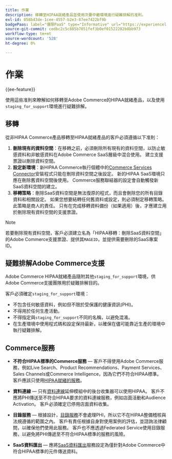 ```yaml
---
title: 作業
description: 移轉至HIPAA就緒產品並使用次要中繼環境進行疑難排解的准則。
exl-id: 058b43de-1cee-4557-b2e3-87ee7422bf9b
badgePaas: label="僅限PaaS" type="Informative" url="https://experienceleague.adobe.com/en/docs/commerce/user-guides/product-solutions" tooltip="僅適用於雲端專案(Adobe管理的PaaS基礎結構)和內部部署專案的Adobe Commerce 。"
source-git-commit: cedbc2c5c885b7051fef3b0ef01522282b8bb973
workflow-type: tm+mt
source-wordcount: '528'
ht-degree: 0%

---
```


# 作業

{{ee-feature}}

使用這些准則來瞭解如何移轉至Adobe Commerce的HIPAA就緒產品，以及使用`staging_for_support`環境進行疑難排解。

## 移轉

從非HIPAA Commerce產品移轉至HIPAA就緒產品的客戶必須遵循以下准則：

1. **刪除現有的資料空間**：在移轉之前，必須刪除所有現有的資料空間，以防止敏感資料和非敏感資料在Adobe Commerce SaaS層級中混合使用。 建立支援票證以刪除資料空間。
1. **設定新環境**：新HIPAA Commerce執行個體中的[Commerce Services Connector](https://experienceleague.adobe.com/en/docs/commerce/user-guides/integration-services/saas)安裝程式只能在刪除資料空間之後設定。 新的HIPAA SaaS環境只應在刪除舊資料空間後使用。 Commerce服務聯結器的設定會自動觸發新SaaS資料空間的建立。
1. **移轉策略**：刪除SaaS資料空間是無法復原的程式，而且會刪除您的所有目錄資料和相關設定。 如果您想要結轉任何舊資料或設定，則必須制定移轉策略。 此策略是商人的責任。 只有在完成移轉資料備份（如果適用）後，才應建立用於刪除現有資料空間的支援票證。

>[!NOTE]
>若要刪除現有資料空間，客戶必須建立名為「HIPAA移轉：刪除SaaS資料空間」的Adobe Commerce支援票證、提供其`MAGEID`，並提供需要刪除的SaaS專案ID。

## 疑難排解Adobe Commerce支援

Adobe Commerce HIPAA就緒產品隨附其他`staging_for_support`環境，供Adobe Commerce支援團隊用於疑難排解目的。

客戶必須確定`staging_for_support`環境：

- 不包含任何敏感資料，例如但不限於受保護的健康資訊(PHI)。
- 不得用於任何生產活動。
- 不得指定與`staging_for_support`不同的名稱，以避免混淆。
- 在生產環境中使用程式碼和設定保持最新，以確保在儘可能靠近生產的環境中執行疑難排解。

## Commerce服務

- **不符合HIPAA標準的Commerce服務** — 客戶不得使用Adobe Commerce服務，例如Live Search、Product Recommendations、Payment Services、Sales Channels或Commerce Intelligence，因為它們不符合HIPAA標準。 客戶應該只使用[HIPAA就緒的服務](overview.md)。

- **資料連線** — 只有[資料連線](https://experienceleague.adobe.com/en/docs/commerce/data-connection/overview)延伸模組中的後台收集器可以使用HIPAA。 客戶不應將PHI傳送至不符合HIPAA要求的資料連線服務，例如店面活動和Audience Activation。 客戶必須確定已停用店面資料收集。

- **目錄服務** — 根據設計，[目錄服務](https://experienceleague.adobe.com/en/docs/commerce/catalog-service/overview)不會處理PHI，所以它不在HIPAA整備稽核與法規遵循的範圍之內。 客戶有責任根據自身對使用案例的評估，並諮詢法律顧問，以確保他們使用此服務。 客戶也不應透過Federated Service使用目錄服務，以避免將PHI傳遞至不符合HIPAA標準的服務的風險。

- **SaaS資料匯出** — 應將[SaaS資料匯出](https://experienceleague.adobe.com/en/docs/commerce/saas-data-export/overview)服務設定為僅針對Adobe Commerce中符合HIPAA標準的元件傳送資料。
